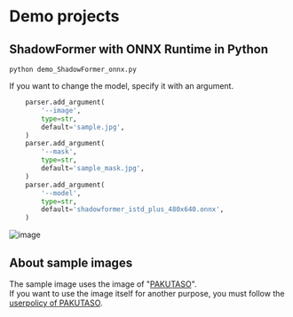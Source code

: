 # Demo projects

## ShadowFormer with ONNX Runtime in Python
```
python demo_ShadowFormer_onnx.py
```

If you want to change the model, specify it with an argument.
```python
    parser.add_argument(
        '--image',
        type=str,
        default='sample.jpg',
    )
    parser.add_argument(
        '--mask',
        type=str,
        default='sample_mask.jpg',
    )
    parser.add_argument(
        '--model',
        type=str,
        default='shadowformer_istd_plus_480x640.onnx',
    )
```

![image](https://user-images.githubusercontent.com/37477845/222126922-5f81b96a-8a8a-41b1-be31-3a9218bb2ea3.png)


## About sample images
The sample image uses the image of "[PAKUTASO](https://www.pakutaso.com/)".<br>
If you want to use the image itself for another purpose, you must follow the [userpolicy of PAKUTASO](https://www.pakutaso.com/userpolicy.html).
